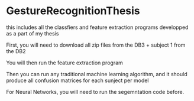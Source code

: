 # GestureRecognitionThesis

this includes all the classfiers and feature extraction programs developped as a part of my thesis

First, you will need to download all zip files from the DB3 + subject 1 from the DB2

You will then run the feature extraction program

Then you can run any traditional machine learning algorithm, and it should produce all confusion matrices for each sunject per model

For Neural Networks, you will need to run the segemntation code before.
